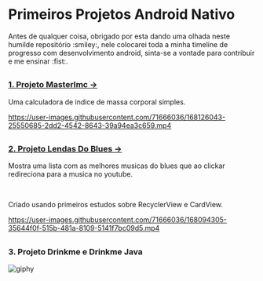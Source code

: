 
# Primeiros Projetos Android Nativo #

<p>
Antes de qualquer coisa, obrigado por esta dando uma olhada neste humilde repositório :smiley:, nele colocarei toda a minha timeline de progresso com desenvolvimento android, sinta-se a vontade para contribuir e me ensinar  :fist:.
</p>

##
### [1. Projeto MasterImc ->](https://github.com/richardsonrr/primeirosProjetosAndroid/tree/master/MasterImc)

Uma calculadora de indice de massa corporal simples.



https://user-images.githubusercontent.com/71666036/168126043-25550685-2dd2-4542-8643-39a94ea3c659.mp4



##

### [2. Projeto Lendas Do Blues ->](https://github.com/richardsonrr/primeirosProjetosAndroid/tree/master/LendasDoBlues)
<p>
 Mostra uma lista com as melhores musicas do blues que ao clickar redireciona para a musica no youtube.</p><br/> 
<p>Criado usando primeiros estudos sobre RecyclerView e CardView.</p>


https://user-images.githubusercontent.com/71666036/168094305-35644f0f-515b-481a-8109-5141f7bc09d5.mp4


##

### 3. Projeto Drinkme e Drinkme Java 

![giphy](https://user-images.githubusercontent.com/71666036/168100625-123450ef-a304-4aad-af63-7e0d6eaf23eb.gif)
